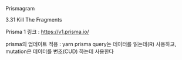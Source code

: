 Prismagram

3.31 Kill The Fragments

Prisma 1 링크 : https://v1.prisma.io/



prisma의 업데이트 적용 : yarn prisma
query는 데이터를 읽는데(R) 사용하고, mutation은 데이터를 변조(CUD) 하는데 사용한다